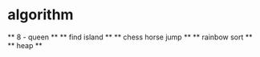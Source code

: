 # algorithm

** 8 - queen **
** find island **
** chess horse jump **
** rainbow sort **
** heap **
